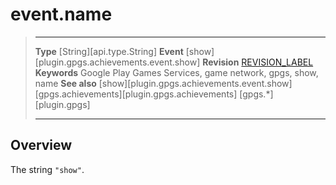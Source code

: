 # event.name

> --------------------- ------------------------------------------------------------------------------------------
> __Type__              [String][api.type.String]
> __Event__             [show][plugin.gpgs.achievements.event.show]
> __Revision__          [REVISION_LABEL](REVISION_URL)
> __Keywords__          Google Play Games Services, game network, gpgs, show, name
> __See also__          [show][plugin.gpgs.achievements.event.show]
>						[gpgs.achievements][plugin.gpgs.achievements]
>                       [gpgs.*][plugin.gpgs]
> --------------------- ------------------------------------------------------------------------------------------

## Overview

The string `"show"`.